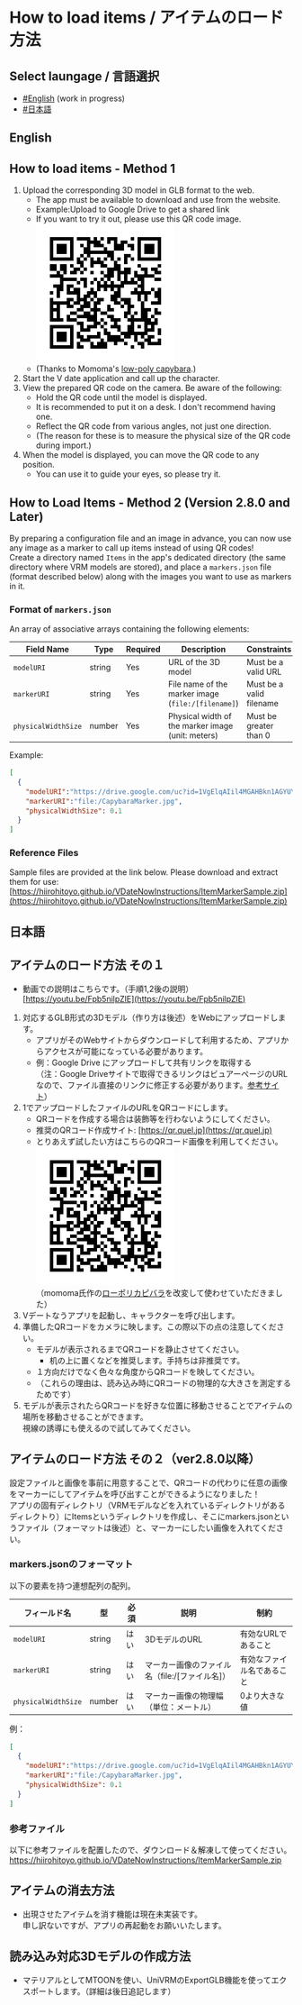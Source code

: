 # How to load items / アイテムのロード方法
## Select laungage / 言語選択
- [#English](#English) (work in progress)
- [#日本語](#日本語)

## English
## How to load items - Method 1
1. Upload the corresponding 3D model in GLB format to the web.
    - The app must be available to download and use from the website.
    - Example:Upload to Google Drive to get a shared link
    - If you want to try it out, please use this QR code image.  
    ![QR code image](pict/capybara.png)    
    - (Thanks to  Momoma's [low-poly capybara](https://booth.pm/ja/items/1145634).)
1. Start the V date application and call up the character.
1. View the prepared QR code on the camera. Be aware of the following:
    - Hold the QR code until the model is displayed.
    - It is recommended to put it on a desk. I don't recommend having one.
    - Reflect the QR code from various angles, not just one direction.
    - (The reason for these is to measure the physical size of the QR code during import.)
1. When the model is displayed, you can move the QR code to any position.
    - You can use it to guide your eyes, so please try it.

## How to Load Items - Method 2 (Version 2.8.0 and Later)

By preparing a configuration file and an image in advance, you can now use any image as a marker to call up items instead of using QR codes!   
Create a directory named `Items` in the app's dedicated directory (the same directory where VRM models are stored), and place a `markers.json` file (format described below) along with the images you want to use as markers in it.

### Format of `markers.json`

An array of associative arrays containing the following elements:

| Field Name           | Type    | Required | Description                                       | Constraints         |
|----------------------|---------|----------|---------------------------------------------------|---------------------|
| `modelURI`          | string  | Yes      | URL of the 3D model                               | Must be a valid URL |
| `markerURI`         | string  | Yes      | File name of the marker image (`file:/[filename]`) | Must be a valid filename |
| `physicalWidthSize` | number  | Yes      | Physical width of the marker image (unit: meters) | Must be greater than 0 |

Example:
```json
[
  {
    "modelURI":"https://drive.google.com/uc?id=1VgElqAIil4MGAHBkn1AGYUYHPCDQH4Nj",
    "markerURI":"file:/CapybaraMarker.jpg",
    "physicalWidthSize": 0.1
  }
]
```

### Reference Files
Sample files are provided at the link below. Please download and extract them for use:  
[https://hiirohitoyo.github.io/VDateNowInstructions/ItemMarkerSample.zip](https://hiirohitoyo.github.io/VDateNowInstructions/ItemMarkerSample.zip)

## 日本語
## アイテムのロード方法 その１
- 動画での説明はこちらです。（手順1,2後の説明） [https://youtu.be/Fpb5nilpZlE](https://youtu.be/Fpb5nilpZlE)


1. 対応するGLB形式の3Dモデル（作り方は後述）をWebにアップロードします。
    - アプリがそのWebサイトからダウンロードして利用するため、アプリからアクセスが可能になっている必要があります。
    - 例：Google Drive にアップロードして共有リンクを取得する  
    （注：Google Driveサイトで取得できるリンクはビュアーページのURLなので、ファイル直接のリンクに修正する必要があります。[参考サイト](https://qiita.com/rot-z/items/299ac40361690c51ce1d)）
1. 1でアップロードしたファイルのURLをQRコードにします。
    - QRコードを作成する場合は装飾等を行わないようにしてください。
    - 推奨のQRコード作成サイト: [https://qr.quel.jp](https://qr.quel.jp)
    - とりあえず試したい方はこちらのQRコード画像を利用してください。   
    ![QRコード画像](pict/capybara.png)  
    （momoma氏作の[ローポリカピバラ](https://booth.pm/ja/items/1145634)を改変して使わせていただきました）
1. Vデートなうアプリを起動し、キャラクターを呼び出します。
1. 準備したQRコードをカメラに映します。この際以下の点の注意してください。
    - モデルが表示されるまでQRコードを静止させてください。
      - 机の上に置くなどを推奨します。手持ちは非推奨です。
    - １方向だけでなく色々な角度からQRコードを映してください。
    - （これらの理由は、読み込み時にQRコードの物理的な大きさを測定するためです）
1. モデルが表示されたらQRコードを好きな位置に移動させることでアイテムの場所を移動させることができます。  
視線の誘導にも使えるので試してみてください。

## アイテムのロード方法 その２（ver2.8.0以降）
設定ファイルと画像を事前に用意することで、QRコードの代わりに任意の画像をマーカーにしてアイテムを呼び出すことができるようになりました！  
アプリの固有ディレクトリ（VRMモデルなどを入れているディレクトリがあるディレクトり）にItemsというディレクトリを作成し、そこにmarkers.jsonというファイル（フォーマットは後述）と、マーカーにしたい画像を入れてください。

### markers.jsonのフォーマット
以下の要素を持つ連想配列の配列。

| フィールド名           | 型      | 必須 | 説明                                           | 制約              |
|------------------------|---------|------|------------------------------------------------|-------------------|
| `modelURI`            | string  | はい | 3DモデルのURL                                  | 有効なURLであること |
| `markerURI`           | string  | はい | マーカー画像のファイル名（file:/[ファイル名]）                        | 有効なファイル名であること |
| `physicalWidthSize`   | number  | はい | マーカー画像の物理幅（単位：メートル）             | 0より大きな値         |


例：
```json
[
  {
    "modelURI":"https://drive.google.com/uc?id=1VgElqAIil4MGAHBkn1AGYUYHPCDQH4Nj",
    "markerURI":"file:/CapybaraMarker.jpg",
    "physicalWidthSize": 0.1
  }
]
```

### 参考ファイル
以下に参考ファイルを配置したので、ダウンロード＆解凍して使ってください。
https://hiirohitoyo.github.io/VDateNowInstructions/ItemMarkerSample.zip

## アイテムの消去方法
- 出現させたアイテムを消す機能は現在未実装です。  
申し訳ないですが、アプリの再起動をお願いいたします。

## 読み込み対応3Dモデルの作成方法
- マテリアルとしてMTOONを使い、UniVRMのExportGLB機能を使ってエクスポートします。（詳細は後日追記します）
